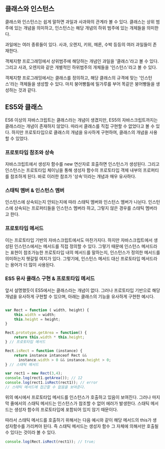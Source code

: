 ## 클래스와 인스턴스

클래스와 인스턴스는 쉽게 말하면 과일과 사과와의 관계라 볼 수 있다.
클래스는 상위 범주에 있는 개념을 의미하고, 인스턴스는 해당 개념의 하위 범주에 있는 개체들을 의미한다.

과일에는 여러 종류들이 있다.
사과, 오렌지, 키위, 메론, 수박 등등의 여러 과일들이 존재한다.

객체지향 프로그래밍에서 상위범주에 해당하는 개념인 과일을 '클래스'라고 볼 수 있다.
그리고 사과, 오렌지와 같은 개별적인 하위범주의 개체들을 '인스턴스'라고 볼 수 있다.

객체지향 프로그래밍에서는 클래스를 정의하고, 해당 클래스의 규격에 맞는 '인스턴스'라는 객체들을 생성할 수 있다. 마치 붕어빵틀에 밀가루를 부어 똑같은 붕어빵들을 생성하는 것과 같다.

## ES5와 클래스

ES6 이상의 자바스크립트는 클래스라는 개념이 생겼지만, ES5의 자바스크립트까지는 클래스라는 개념이 존재하지 않았다. 따라서 클래스를 직접 구현할 수 없었다고 볼 수 있다. 하지만 프로토타입으로 클래스의 개념을 유사하게 구현하여, 클래스의 개념을 사용할 수 있었다.

### 프로토타입 참조와 상속

자바스크립트에서 생성자 함수를 new 연산자로 호출하면 인스턴스가 생성된다. 그리고 인스턴스는 프로토타입 체이닝을 통해 생성자 함수의 프로토타입 객체 내부의 프로퍼티를 참조하게 된다. 바로 이러한 참조가 '상속'이라는 개념과 매우 유사하다.

### 스태틱 멤버 & 인스턴스 멤버

인스턴스에 상속되는지 안되는지에 따라 스태틱 멤버와 인스턴스 멤버가 나뉜다.
인스턴스에 상속되는 프로퍼티들을 인스턴스 멤버라 하고,
그렇지 않은 경우를 스태틱 멤버라고 한다.

### 프로토타입 메서드

이는 프로토타입 기반의 자바스크립트에서도 마찬가지다.
하지만 자바스크립트에서 생성된 인스턴스에서는 메서드를 직접 정의할 수 있다.
그렇기 때문에 인스턴스 메서드라는 표현이 참조가능한 프로토타입 내의 메서드를 말하는지,
인스턴스가 정의한 메서드를 의미하는지 헷갈릴 여지가 있다.
그렇기에, 인스턴스 메서드 대신 프로토타입 메서드라는 용어가 더 많이 사용된다.

### ES5 유사 클래스 구현 & 프로토타입 메서드

앞서 설명했듯이 ES5에서는 클래스라는 개념이 없다. 그러나 프로토타입 기반으로 해당 개념을 유사하게 구현할 수 있으며, 아래는 클래스의 기능을 유사하게 구현한 예시다.

```js

var Rect = function ( width, height) {
	this.width = width;
  	this.height = height;
}

Rect.prototype.getArea = function() {
	return this.width * this.height;
} // 프로토타입 메서드

Rect.isRect = function (instance) {
	return instance intanceof Rect &&
      instance.width > 0 && instance.height > 0;
} // 스태틱 메서드

var rect1 = new Rect(3,4);
console.log(rect1.getArea()); // 12
console.log(rect1.isRect(rect1)); // error
// 스태틱 메서드에 접근할 수 없음을 보여준다.

```

위의 예시에서 프로토타입 메서드를 인스턴스가 호출하고 있음이 보여진다.
그러나 마지막 줄에서의 스태틱 메서드는 인스턴스가 참조할 수 없어 에러가 발생한다.
스태틱 메서드는 생성자 함수의 프로토타입에 포함되어 있지 않기 때문이다.

따라서 스태틱 메서드를 호출하기 위해서는 다음 예시와 같이 해당 메서드의 this가 생성자함수를 가리켜야 된다. 즉 스태틱 메서드는 생성자 함수 그 자체에 의해서만 호출될 수 있다는 것이라 볼 수 있다.

```js
console.log(Rect.isRect(rect1)); // true;
```

